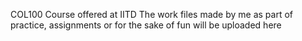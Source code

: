 COL100
Course offered at IITD
The work files made by me as part of practice, assignments or for the sake of fun will be uploaded here
